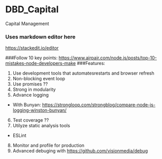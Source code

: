 # DBD_Capital
Capital Management

### Uses markdown editor here
https://stackedit.io/editor


###Follow 10 key points: https://www.airpair.com/node.js/posts/top-10-mistakes-node-developers-make
###Features:
1. Use development tools that automatesrestarts and browser refresh
2. Non-blocking event loop
3. Use promises ??
4. Strong in modularity
5. Advance logging
  * With Bunyan: https://strongloop.com/strongblog/compare-node-js-logging-winston-bunyan/
6. Test coverage ??
7. Utilyze static analysis tools
  * ESLint
8. Monitor and profile for production
9. Advanced debuging with https://github.com/visionmedia/debug



